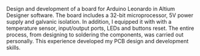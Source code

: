 Design and development of a board for Arduino Leonardo in
Altium Designer software. The board includes a 32-bit microprocessor,
5V power supply and galvanic isolation. In addition, I equipped it with
with a temperature sensor, input/output ports, LEDs and buttons
reset. The entire process, from designing to soldering the components,
was carried out personally. This experience developed my
PCB design and development skills.
